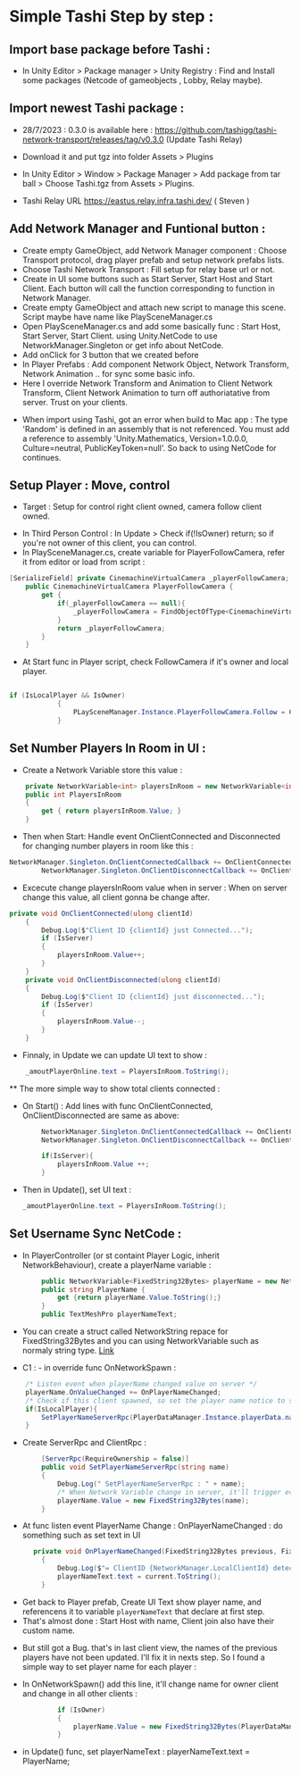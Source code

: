 # Simple Tashi Step by step : 

## Import base package before Tashi : 
- In Unity Editor > Package manager > Unity Registry : Find and Install some packages (Netcode of gameobjects , Lobby, Relay maybe).

## Import newest Tashi package : 
- 28/7/2023 : 0.3.0 is available here : https://github.com/tashigg/tashi-network-transport/releases/tag/v0.3.0  (Update Tashi Relay)
- Download it and put tgz into folder Assets > Plugins 
- In Unity Editor > Window > Package Manager > Add package from tar ball > Choose Tashi.tgz from Assets > Plugins. 

- Tashi Relay URL https://eastus.relay.infra.tashi.dev/  ( Steven )

## Add Network Manager and Funtional button : 
- Create empty GameObject, add Network Manager component : Choose Transport protocol, drag player prefab and setup network prefabs lists.
- Choose Tashi Network Transport : Fill setup for relay base url or not. 
- Create in UI some buttons such as Start Server, Start Host and Start Client. Each button will call the function corresponding to function in Network Manager. 
- Create empty GameObject and attach new script to manage this scene. Script maybe have name like PlaySceneManager.cs 
- Open PlaySceneManager.cs and add some basically func : Start Host, Start Server, Start Client. using Unity.NetCode to use NetworkManager.Singleton or get info about NetCode.
- Add onClick for 3 button that we created before
- In Player Prefabs : Add component Network Object, Network Transform, Network Animation .. for sync some basic info. 
- Here I override Network Transform and Animation to Client Network Transform, Client Network Animation to turn off authoriatative from server. Trust on your clients.

* When import using Tashi, got an error when build to Mac app : The type 'Random' is defined in an assembly that is not referenced. You must add a reference to assembly 'Unity.Mathematics, Version=1.0.0.0, Culture=neutral, PublicKeyToken=null'.  So back to using NetCode for continues.

## Setup Player : Move, control 
* Target : Setup for control right client owned, camera follow client owned. 
- In Third Person Control : In Update > Check if(!IsOwner) return; so if you're not owner of this client, you can control. 
- In PlaySceneManager.cs, create variable for PlayerFollowCamera, refer it from editor or load from script : 
```c# 
[SerializeField] private CinemachineVirtualCamera _playerFollowCamera;
    public CinemachineVirtualCamera PlayerFollowCamera { 
        get { 
            if(_playerFollowCamera == null){
                _playerFollowCamera = FindObjectOfType<CinemachineVirtualCamera>();
            }
            return _playerFollowCamera; 
        } 
    }
```
- At Start func in Player script, check FollowCamera if it's owner and local player. 
```c# 

if (IsLocalPlayer && IsOwner)
            {
                PLaySceneManager.Instance.PlayerFollowCamera.Follow = CinemachineCameraTarget.transform;
            }
```

## Set Number Players In Room in UI : 
- Create a Network Variable store this value : 
```c# 
    private NetworkVariable<int> playersInRoom = new NetworkVariable<int>();
    public int PlayersInRoom
    {
        get { return playersInRoom.Value; }
    }
```
- Then when Start: Handle event OnClientConnected and Disconnected for changing number players in room like this : 
```c#
NetworkManager.Singleton.OnClientConnectedCallback += OnClientConnected;
        NetworkManager.Singleton.OnClientDisconnectCallback += OnClientDisconnected;
```
- Excecute change playersInRoom value when in server : When on server change this value, all client gonna be change after.
```c# 
private void OnClientConnected(ulong clientId)
    {
        Debug.Log($"Client ID {clientId} just Connected...");
        if (IsServer)
        {
            playersInRoom.Value++;
        }
    }
    private void OnClientDisconnected(ulong clientId)
    {
        Debug.Log($"Client ID {clientId} just disconnected...");
        if (IsServer)
        {
            playersInRoom.Value--;
        }
    }
```
- Finnaly, in Update we can update UI text to show : 
```c# 
    _amoutPlayerOnline.text = PlayersInRoom.ToString();
```
** The more simple way to show total clients connected : 
- On Start() : Add lines with func OnClientConnected, OnClientDisconnected are same as above: 
```c# 
        NetworkManager.Singleton.OnClientConnectedCallback += OnClientConnected;
        NetworkManager.Singleton.OnClientDisconnectCallback += OnClientDisconnected;

        if(IsServer){
            playersInRoom.Value ++;
        }
```
- Then in Update(), set UI text : 
    ```c# 
    _amoutPlayerOnline.text = PlayersInRoom.ToString();
    ```
## Set Username Sync NetCode : 
- In PlayerController (or st containt Player Logic, inherit NetworkBehaviour), create a playerName variable : 
```c# 
        public NetworkVariable<FixedString32Bytes> playerName = new NetworkVariable<FixedString32Bytes>("No-name", NetworkVariableReadPermission.Everyone, NetworkVariableWritePermission.Owner);
        public string PlayerName {
            get {return playerName.Value.ToString();}
        }
        public TextMeshPro playerNameText;
```
- You can create a struct called NetworkString repace for FixedString32Bytes and you can using NetworkVariable such as normaly string type. [Link](https://youtu.be/rFCFMkzFaog?t=1010)

* C1 : - in override func OnNetworkSpawn : 
```c# 
    /* Listen event when playerName changed value on server */
    playerName.OnValueChanged += OnPlayerNameChanged;
    /* Check if this client spawned, so set the player name notice to server */
    if(IsLocalPlayer){
        SetPlayerNameServerRpc(PlayerDataManager.Instance.playerData.name);
    }
```
- Create ServerRpc and ClientRpc : 
```c# 
        [ServerRpc(RequireOwnership = false)]
        public void SetPlayerNameServerRpc(string name)
        {
            Debug.Log(" SetPlayerNameServerRpc : " + name);
            /* When Network Variable change in server, it'll trigger event, notify to all clients via event OnValueChanged */
            playerName.Value = new FixedString32Bytes(name);
        }
```
- At func listen event PlayerName Change : OnPlayerNameChanged : do something such as set text in UI
```c# 
      private void OnPlayerNameChanged(FixedString32Bytes previous, FixedString32Bytes current)
        {
            Debug.Log($"= ClientID {NetworkManager.LocalClientId} detect Player Name Change : {current}");
            playerNameText.text = current.ToString();
        }
```
- Get back to Player prefab, Create UI Text show player name, and referencens it to variable `playerNameText` that declare at first step. 
- That's almost done : Start Host with name, Client join also have their custom name. 
* But still got a Bug. that's in last client view, the names of the previous players have not been updated. I'll fix it in nexts step. 
So I found a simple way to set player name for each player : 
- In OnNetworkSpawn() add this line, it'll change name for owner client and change in all other clients : 
```c# 
            if (IsOwner)
            {
                playerName.Value = new FixedString32Bytes(PlayerDataManager.Instance.playerData.name);
            }
```
- in Update() func, set playerNameText : 
        playerNameText.text = PlayerName;


